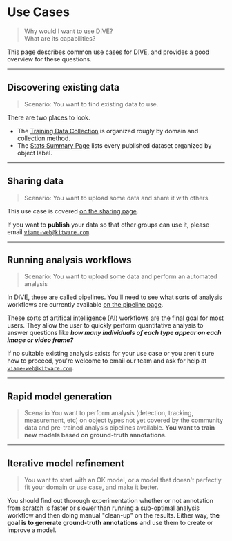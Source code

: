 # Use Cases

> Why would I want to use DIVE?  
> What are its capabilities?

This page describes common use cases for DIVE, and provides a good overview for these questions.

---

## Discovering existing data

> Scenario: You want to find existing data to use.

There are two places to look.

* The [Training Data Collection](https://viame.kitware.com/#/collection/5e4c256ca0fc86aa03120c34) is organized rougly by domain and collection method.
* The [Stats Summary Page](https://viame.kitware.com/#/summary) lists every published dataset organized by object label.

---

## Sharing data

> Scenario: You want to upload some data and share it with others

This use case is covered [on the sharing page](UI-Sharing.md).

If you want to **publish** your data so that other groups can use it, please email <a href="mailto:viame-web@kitware.com">`viame-web@kitware.com`</a>.

---

## Running analysis workflows

> Scenario: You want to upload some data and perform an automated analysis

In DIVE, these are called pipelines.  You'll need to see what sorts of analysis workflows are currently available [on the pipeline page](Pipeline-Documentation.md).

These sorts of artifical intelligence (AI) workflows are the final goal for most users.  They allow the user to quickly perform quantitative analysis to answer questions like **_how many individuals of each type appear on each image or video frame?_**

If no suitable existing analysis exists for your use case or you aren't sure how to proceed, you're welcome to email our team and ask for help at <a href="mailto:viame-web@kitware.com">`viame-web@kitware.com`</a>.

---

## Rapid model generation

> Scenario You want to perform analysis (detection, tracking, measurement, etc) on object types not yet covered by the community data and pre-trained analysis pipelines available. **You want to train new models based on ground-truth annotations.**

---

## Iterative model refinement

> You want to start with an OK model, or a model that doesn't perfectly fit your domain or use case, and make it better.

You should find out thorough experimentation whether or not annotation from scratch is faster or slower than running a sub-optimal analysis workflow and then doing manual "clean-up" on the results.  Either way, **the goal is to generate ground-truth annotations** and use them to create or improve a model.
